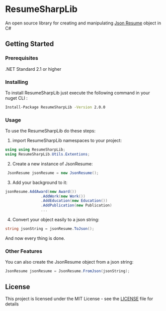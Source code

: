 # ResumeSharpLib

An open source library for creating and manipulating [Json Resume](https://jsonresume.org/schema/ "Json Resume") object in C#

## Getting Started



### Prerequisites

.NET Standard 2.1 or higher

### Installing

To install ResumeSharpLib just execute the following command in your nuget CLI :

```bash
Install-Package ResumeSharpLib -Version 2.0.0
```
### Usage
To use the ResumeSharpLib do these steps: 
1. import ResumeSharpLib namespaces to your project:
```C#
using using ResumeSharpLib;
using ResumeSharpLib.Utils.Extentions;
```
2. Create a new instance of JsonResume:
```C#
 JsonResume jsonResume = new JsonResume();
```
3. Add your background to it:
```C#
jsonResume.AddAward(new Award())
                .AddWork(new Work())
                .AddEducation(new Education())
                .AddPublication(new Publication)
                ...
```
4. Convert your object easily to a json string:
```C#
string jsonString = jsonResume.ToJson();
```
And now every thing is done.

### Other Features
You can also create the JsonResume object from a json string:
```C#
JsonResume jsonResume = JsonResume.FromJson(jsonString);
```

## License

This project is licensed under the MIT License - see the [LICENSE](LICENSE) file for details

